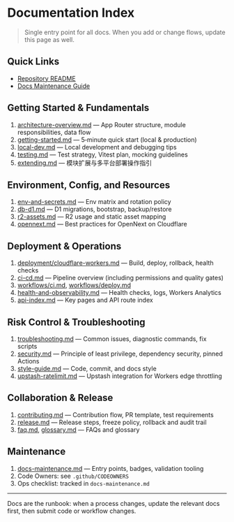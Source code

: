 # Documentation Index
> Single entry point for all docs. When you add or change flows, update this page as well.

## Quick Links
- [Repository README](../README.md)
- [Docs Maintenance Guide](docs-maintenance.md)

## Getting Started & Fundamentals
1. [architecture-overview.md](architecture-overview.md) — App Router structure, module responsibilities, data flow
2. [getting-started.md](getting-started.md) — 5‑minute quick start (local & production)
3. [local-dev.md](local-dev.md) — Local development and debugging tips
4. [testing.md](testing.md) — Test strategy, Vitest plan, mocking guidelines
5. [extending.md](extending.md) — 模块扩展与多平台部署操作指引

## Environment, Config, and Resources
1. [env-and-secrets.md](env-and-secrets.md) — Env matrix and rotation policy
2. [db-d1.md](db-d1.md) — D1 migrations, bootstrap, backup/restore
3. [r2-assets.md](r2-assets.md) — R2 usage and static asset mapping
4. [opennext.md](opennext.md) — Best practices for OpenNext on Cloudflare

## Deployment & Operations
1. [deployment/cloudflare-workers.md](deployment/cloudflare-workers.md) — Build, deploy, rollback, health checks
2. [ci-cd.md](ci-cd.md) — Pipeline overview (including permissions and quality gates)
3. [workflows/ci.md](workflows/ci.md), [workflows/deploy.md](workflows/deploy.md)
4. [health-and-observability.md](health-and-observability.md) — Health checks, logs, Workers Analytics
5. [api-index.md](api-index.md) — Key pages and API route index

## Risk Control & Troubleshooting
1. [troubleshooting.md](troubleshooting.md) — Common issues, diagnostic commands, fix scripts
2. [security.md](security.md) — Principle of least privilege, dependency security, pinned Actions
3. [style-guide.md](style-guide.md) — Code, commit, and docs style
4. [upstash-ratelimit.md](upstash-ratelimit.md) — Upstash integration for Workers edge throttling

## Collaboration & Release
1. [contributing.md](contributing.md) — Contribution flow, PR template, test requirements
2. [release.md](release.md) — Release steps, freeze policy, rollback and audit trail
3. [faq.md](faq.md), [glossary.md](glossary.md) — FAQs and glossary

## Maintenance
1. [docs-maintenance.md](docs-maintenance.md) — Entry points, badges, validation tooling
2. Code Owners: see `.github/CODEOWNERS`
3. Ops checklist: tracked in `docs-maintenance.md`

---

Docs are the runbook: when a process changes, update the relevant docs first, then submit code or workflow changes.
